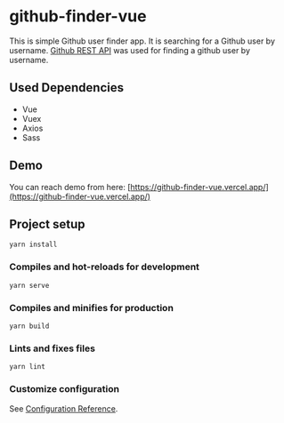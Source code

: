# github-finder-vue

This is simple Github user finder app. It is searching for a Github user by username. [Github REST API](https://docs.github.com/en/rest/guides/getting-started-with-the-rest-api) was used for finding a github user by username.

## Used Dependencies

* Vue
* Vuex
* Axios
* Sass

## Demo

You can reach demo from here: [https://github-finder-vue.vercel.app/](https://github-finder-vue.vercel.app/)

## Project setup
```
yarn install
```

### Compiles and hot-reloads for development
```
yarn serve
```

### Compiles and minifies for production
```
yarn build
```

### Lints and fixes files
```
yarn lint
```

### Customize configuration
See [Configuration Reference](https://cli.vuejs.org/config/).
